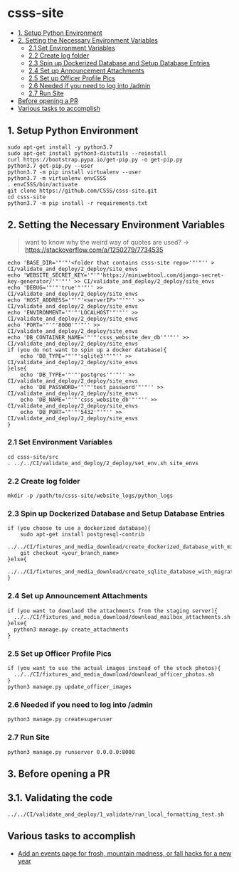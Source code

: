# csss-site


 - [1. Setup Python Environment](#1-setup-python-environment)
 - [2. Setting the Necessary Environment Variables](#2-setting-the-necessary-environment-variables)
   - [2.1 Set Environment Variables](#21-set-environment-variables)
   - [2.2 Create log folder](#22-create-log-folder)
   - [2.3 Spin up Dockerized Database and Setup Database Entries](#23-spin-up-dockerized-database-and-setup-database-entries)
   - [2.4 Set up Announcement Attachments](#24-set-up-announcement-attachments)
   - [2.5 Set up Officer Profile Pics](#25-set-up-officer-profile-pics)
   - [2.6 Needed if you need to log into /admin](#26-needed-if-you-need-to-log-into-admin)
   - [2.7 Run Site](#27-run-site)   
 - [Before opening a PR](#3-before-opening-a-pr)
 - [Various tasks to accomplish](#various-tasks-to-accomplish)


## 1. Setup Python Environment
```shell
sudo apt-get install -y python3.7
sudo apt-get install python3-distutils --reinstall
curl https://bootstrap.pypa.io/get-pip.py -o get-pip.py
python3.7 get-pip.py --user
python3.7 -m pip install virtualenv --user
python3.7 -m virtualenv envCSSS
. envCSSS/bin/activate
git clone https://github.com/CSSS/csss-site.git
cd csss-site
python3.7 -m pip install -r requirements.txt
```


## 2. Setting the Necessary Environment Variables  
> want to know why the weird way of quotes are used? -> https://stackoverflow.com/a/1250279/7734535  
```shell
echo 'BASE_DIR='"'"'<folder that contains csss-site repo>'"'"'' > CI/validate_and_deploy/2_deploy/site_envs
echo 'WEBSITE_SECRET_KEY='"'"'https://miniwebtool.com/django-secret-key-generator/'"'"'' >> CI/validate_and_deploy/2_deploy/site_envs
echo 'DEBUG='"'"'true'"'"'' >> CI/validate_and_deploy/2_deploy/site_envs
echo 'HOST_ADDRESS='"'"'<serverIP>'"'"'' >> CI/validate_and_deploy/2_deploy/site_envs
echo 'ENVIRONMENT='"'"'LOCALHOST'"'"'' >> CI/validate_and_deploy/2_deploy/site_envs
echo 'PORT='"'"'8000'"'"'' >> CI/validate_and_deploy/2_deploy/site_envs
echo 'DB_CONTAINER_NAME='"'"'csss_website_dev_db'"'"'' >> CI/validate_and_deploy/2_deploy/site_envs
if (you do not want to spin up a docker database){
    echo 'DB_TYPE='"'"'sqlite3'"'"'' >> CI/validate_and_deploy/2_deploy/site_envs
}else{
    echo 'DB_TYPE='"'"'postgres'"'"'' >> CI/validate_and_deploy/2_deploy/site_envs
    echo 'DB_PASSWORD='"'"'test_password'"'"'' >> CI/validate_and_deploy/2_deploy/site_envs
    echo 'DB_NAME='"'"'csss_website_db'"'"'' >> CI/validate_and_deploy/2_deploy/site_envs
    echo 'DB_PORT='"'"'5432'"'"'' >> CI/validate_and_deploy/2_deploy/site_envs
}
```

### 2.1 Set Environment Variables
```shell
cd csss-site/src
. ../../CI/validate_and_deploy/2_deploy/set_env.sh site_envs
```

### 2.2 Create log folder
```shell
mkdir -p /path/to/csss-site/website_logs/python_logs
```

### 2.3 Spin up Dockerized Database and Setup Database Entries
```shell
if (you choose to use a dockerized database){
    sudo apt-get install postgresql-contrib
    ../../CI/fixtures_and_media_download/create_dockerized_database_with_migration.sh
    git checkout <your_branch_name>
}else{
    ../../CI/fixtures_and_media_download/create_sqlite_database_with_migration.sh
}
```

### 2.4 Set up Announcement Attachments
```shell
if (you want to downlaod the attachments from the staging server){
  ../../CI/fixtures_and_media_download/download_mailbox_attachments.sh
}else{
  python3 manage.py create_attachments
}
```

### 2.5 Set up Officer Profile Pics
```shell
if (you want to use the actual images instead of the stock photos){
  ../../CI/fixtures_and_media_download/download_officer_photos.sh
}
python3 manage.py update_officer_images
```


### 2.6 Needed if you need to log into /admin
```shell
python3 manage.py createsuperuser
```

### 2.7 Run Site
```shell
python3 manage.py runserver 0.0.0.0:8000
```

## 3. Before opening a PR

## 3.1. Validating the code
```shell
../../CI/validate_and_deploy/1_validate/run_local_formatting_test.sh
```

## Various tasks to accomplish

 * [Add an events page for frosh, mountain madness, or fall hacks for a new year](documentation/Add_An_Event.md)
